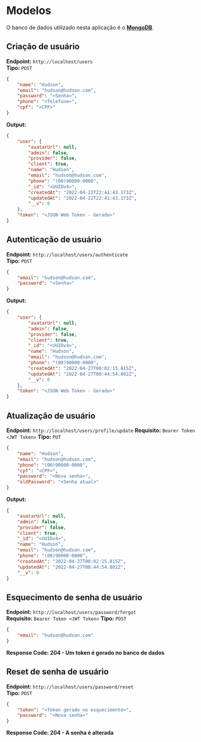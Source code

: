 # Modelos
O banco de dados utilizado nesta aplicação é o **[MongoDB](https://www.mongodb.com/pt-br)**.
## Criação de usuário
**Endpoint:** `http://localhost/users`  
**Tipo:** `POST`  
```json
{
	"name": "Hudson",
	"email": "hudson@hudson.com",
	"password": "<Senha>",
	"phone": "<Telefone>",
	"cpf": "<CPF>"
}
```
**Output:**  
```json
{
	"user": {
		"avatarUrl": null,
		"admin": false,
		"provider": false,
		"client": true,
		"name": "Hudson",
		"email": "hudson@hudson.com",
		"phone": "(00)90000-0000",
		"_id": "<UUIDv4>",
		"createdAt": "2022-04-22T22:41:43.173Z",
		"updatedAt": "2022-04-22T22:41:43.173Z",
		"__v": 0
	},
	"token": "<JSON Web Token - Gerado>"
}
```

## Autenticação de usuário
**Endpoint:** `http://localhost/users/authenticate`  
**Tipo:** `POST`  
```json
{
	"email": "hudson@hudson.com",
	"password": "<Senha>"
}
```
**Output:**  
```json
{
	"user": {
		"avatarUrl": null,
		"admin": false,
		"provider": false,
		"client": true,
		"_id": "<UUIDv4>",
		"name": "Hudson",
		"email": "hudson@hudson.com",
		"phone": "(00)90000-0000",
		"createdAt": "2022-04-27T00:02:15.815Z",
		"updatedAt": "2022-04-27T00:44:54.802Z",
		"__v": 0
	},
	"token": "<JSON Web Token - Gerado>"
}
```

## Atualização de usuário
**Endpoint:** `http://localhost/users/profile/update` 
**Requisito:** `Bearer Token <JWT Token>` 
**Tipo:** `PUT`  
```json
{
	"name": "Hudson",
	"email": "hudson@hudson.com",
	"phone": "(00)90000-0000",
	"cpf": "<CPF>",
	"password": "<Nova senha>",
	"oldPassword": "<Senha atual>"
}
```
**Output:**  
```json
{
	"avatarUrl": null,
	"admin": false,
	"provider": false,
	"client": true,
	"_id": "<UUIDv4>",
	"name": "Hudson",
	"email": "hudson@hudson.com",
	"phone": "(00)90000-0000",
	"createdAt": "2022-04-27T00:02:15.815Z",
	"updatedAt": "2022-04-27T00:44:54.802Z",
	"__v": 0
}
```

## Esquecimento de senha de usuário
**Endpoint:** `http://localhost/users/password/forgot`  
**Requisito:** `Bearer Token <JWT Token>` 
**Tipo:** `POST`  
```json
{
	"email": "hudson@hudson.com"
}
```
**Response Code: 204 - Um token é gerado no banco de dados**  

## Reset de senha de usuário
**Endpoint:** `http://localhost/users/password/reset`  
**Tipo:** `POST`  
```json
{
	"token": "<Token gerado no esquecimento>",
	"password": "<Nova senha>"
}
```
**Response Code: 204 - A senha é alterada** 